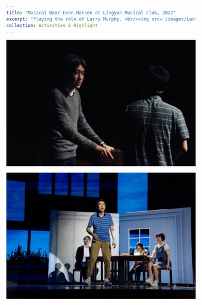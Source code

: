 ```yaml
---
title: "Musical Dear Evan Hansen at Lingyun Musical Club, 2022"
excerpt: "Playing the role of Larry Murphy. <br/><img src='/images/Larry Murphy.jpg'>"
collection: Activities & Highlight
---
```


![DEH2](/images/DEH2.jpg)

![DEH](images/DEH.jpg)


